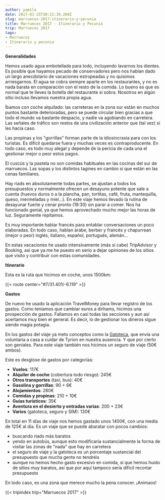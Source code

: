 ```yaml
---
author: yamila
date: 2017-01-25T20:21:39.260Z
slug: marruecos-2017-itinerario-y-pecunia
title: Marruecos 2017 - Itinerario y Pecunia
trip: Marruecos 2017
tags:
- Marruecos
- Itinerario y pecunia
---
```


**Generalidades**

Hemos usado agua embotellada para todo, incluyendo lavarnos los dientes. Es posible que hayamos pecado de conservadores pero nos habían dado un largo anecdotario de vacaciones estropeadas y no quisimos arriesgarnos. El agua se cobra siempre aparte en los restaurantes, y no es nada barata en comparación con el resto de la comida. Lo bueno es que es normal que te lleves la botella del restaurante si sobra. Nosotros en algún sitio incluso llevamos nuestra propia agua.

Íbamos con coche alquilado: las carreteras en la zona sur están en muchos puntos bastante deterioradas, pero se puede circular bien gracias a que todo el mundo va bastante despacio, y nadie va agobiando en carretera. Las señales de tráfico son restos de una civilización anterior que (tal vez) sí les hacía caso.

Las propinas y los "gorrillas" forman parte de la idiosincrasia para con los turistas. Es difícil quedarse fuera y muchas veces es contraproducente. En todo caso, es todo muy alegal y depende de la pericia de cada una el gestionar mejor o peor estos pagos.

El cuscús y la pastela no son comidas habituales en las cocinas del sur de marruecos. Las sopas y los distintos tagines en cambio sí que están en las cenas familiares.

Hay riads en absolutamente todas partes, se ajustan a todos los presupuestos y normalmente ofrecen un desayuno potente que sale a cuenta (huevos duros o a la plancha, pan, tortitas, café, fruta, mantequilla, queso, mermeladas y miel...). En este viaje hemos llevado la rutina de desayunar fuerte y cenar pronto (19:30) sin parar a comer. Nos ha funcionado genial, ya que hemos aprovechado mucho mejor las horas de luz. Seguramente repitamos.

Es muy importante hablar francés para entablar conversaciones un poco elaboradas. En todo caso, hablan árabe, berber y francés y chapurrean (mejor o peor) inglés, italiano, español, portugués, alemán...

En estas vacaciones he usado intensivamente (más si cabe) TripAdvisor y Booking, así que ya me he puesto en serio a dejar opiniones de los sitios que visito y contribuir con estas comunidades.

**Itinerario**

Esta es la ruta que hicimos en coche, unos 1500km:

{{< route center="#7/31.401/-6.119" >}}

**Gastos**

De nuevo he usado la aplicación TravelMoney para llevar registro de los gastos. Como teníamos que cambiar euros a dirhams, hicimos una prospección de gastos. Fallamos en casi todas las secciones y aun así acertamos muy bien el general. Es decir, lo de gestionar los dineros sigue siendo magia potagia.

En los gastos del viaje ya meto conceptos como la <a href="http://lagatoteca.es/" target="_new">Gatoteca</a>, que envía una voluntaria a casa a cuidar de Tyrion en nuestra ausencia. Y que por cierto son geniales. Para este viaje también nos hicimos un seguro de viaje (50€ ambos).

Este es desglose de gastos por categorías:

* **Vuelos**:  117€
* **Alquiler de coche** (cobertura todo riesgo): 245€
* **Otros transportes** (taxi, bus): 40€
* **Gasolina y gorrillas**: 90 + 6€
* **Alojamientos**: 260€
* **Comidas y propinas**: 210 + 10€
* **Guías turísticos**: 35€
* **Aventura en el desierto y entradas varias**: 200 + 23€
* **Varios** (gatoteca, seguro y SIM): 130€

En total en 11 días de viaje nos hemos gastado unos 1400€, con una media de 125€ al día. Es un viaje que se puede abaratar con pocos cambios:

* buscando riads más baratos
* yendo en autobús, aunque esto modificaría sustancialmente la forma de visitar las zonas de "nada" que hay en carretera
* el seguro de viaje y la gatoteca es un porcentaje sustancial del presupuesto que mucha gente no tendréis
* aunque no hemos hecho gasto excesivo en comida, sí que hemos huido de sitios muy baratos, así que por aquí tampoco sería difícil recortar presupuesto

En todo caso, es una zona que merece mucho la pena conocer. ¡Animaos!

{{< tripindex trip="Marruecos 2017" >}}
